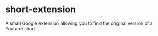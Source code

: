 # short-extension
A small Google extension allowing you to find the original version of a Youtube short

